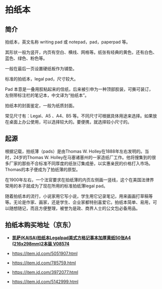 

# 拍纸本

## 简介

拍纸本，英文名称 writing pad 或 notepad，pad，paperpad 等。

其形状一般为竖开，内页有空白、横线、网格等。纸张有经典的黄色，还有白色、蓝色、绿色、粉色等。

一般在最后一页设置硬纸板作为铺垫。

标准的拍纸本，legal pad，尺寸较大。

Pad 本意是一叠用胶粘起来的信纸，后来被引申为一种顶部胶装，可撕可装订，左侧带标注栏的笔记本，中文译为“拍纸本”。

拍纸本的封面鉴定，一般为纸质封面。

常见尺寸有：Legal、A5 、A4、B5 等。不同尺寸可根据具体用途来选择。如果放在桌面上办公使用，可以选择较大的。要便携，就选择较小尺寸的。

## 起源

根据记载，拍纸薄（pads）是由Thomas W. Holley在1888年左右发明的。当时，24岁的Thomas W. Holley在马塞诸塞州的一家造纸厂工作。他将搜集到的很多厂家的那些不合标准不同厚度的纸张订集成册，以实惠亲民的价格打入市场。Thomas的本子便成为了拍纸薄的原型。

在1900年左右，一个法官要求在拍纸薄的内页左侧画一竖线，这个在美国法律界常用的本子就成为了现在所用的标准拍纸薄legal pad。

随着拍纸本的流行，小说家用它写小说，学生用它记录笔记，用来画画打草稿等等。无论是作家、画家，还是学生、企业家都特别喜爱它。拍纸本简单、易用，可以随想随记，而且方便整理，被誉为是政、商界人士的公文包必备用品。

## 拍纸本购买地址（京东）

- **[凯萨(KAISA)拍纸本Legalpad美式方格记事本加厚黄纸50张A4 (216x298mm)2本装 V08574](<https://item.jd.com/8434584.html>)**

- <https://item.jd.com/5051907.html>

- <https://item.jd.com/785759.html>

- <https://item.jd.com/3972077.html>

- <https://item.jd.com/5142999.html>